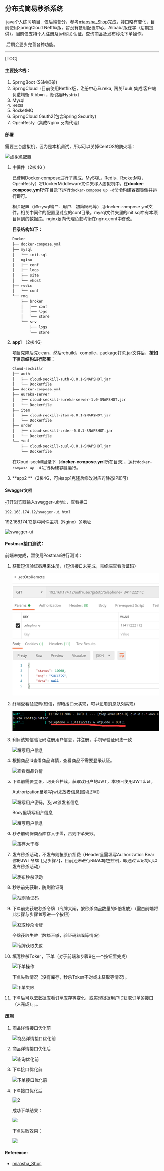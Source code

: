## 分布式简易秒杀系统

​         java个人练习项目，仅后端部分，参考[miaosha_Shop](https://github.com/MaJesTySA/miaosha_Shop)完成，接口略有变化，目前使用SpringCloud Netflix版，暂没有使用配置中心，Alibaba版在学（后期提供）。目前仅支持个人注册及jwt网关认证，查询商品及发布秒杀下单操作。

​        后期会逐步完善各种功能。

---

[TOC]

#### 主要技术栈：

1. SpringBoot (SSM框架)
2. SpringCloud（目前使用Netflix版，注册中心Eureka, 网关Zuul( 集成 客户端负载均衡 Ribbon ，断路器Hystrix）
3. Mysql
4. Redis
5. RocketMQ
6. SpringCloud Oauth2(包含Spring Security)
7. OpenResty（集成Nginx 反向代理）

#### 部署

需要三台虚拟机，因为是本机调试，所以可以关掉CentOS的防火墙：

![虚拟机配置](F:\IdeaProjects\Cloud-Seckill\docs\12虚拟机配置.png)

1. 中间件（2核4G ）

   ​        已使用Docker-compose进行了集成，MySQL，Redis，RocketMQ，OpenResty）将DockerMiddleware文件夹移入虚拟机中，在**docker-compose.yml**所在目录下运行`docker-compose up -d`命令构建容器镜像并运行即可。

   ​        相关配置（如mysql端口、用户、初始密码等）见docker-compose.yml文件。相关中间件的配置见对应的conf目录。mysql文件夹里的init.sql中有本项目用到的数据库。nginx反向代理负载均衡在nginx.conf中修改。

   **目录结构如下：**

   ```bash
   Docker
   ├── docker-compose.yml
   ├── mysql
   │   └── init.sql
   ├── nginx
   │   ├── conf
   │   ├── logs
   │   ├── site
   │   └── vhost
   ├── redis
   │   └── conf
   └── rmq
       ├── broker
       │   ├── conf
       │   ├── logs
       │   └── store
       └── srv
           ├── logs
           └── store
   
   ```

2. **app1** （2核4G）

   项目克隆后先clean，然后rebuild，compile，package打包.jar文件后，**按如下目录结构进行部署：**

   ```bash
   Cloud-seckill/
   ├── auth
   │   ├── cloud-seckill-auth-0.0.1-SNAPSHOT.jar
   │   └── Dockerfile
   ├── docker-compose.yml
   ├── eureka-server
   │   ├── cloud-seckill-eureka-server-1.0-SNAPSHOT.jar
   │   └── Dockerfile
   ├── item
   │   ├── cloud-seckill-item-0.0.1-SNAPSHOT.jar
   │   └── Dockerfile
   ├── order
   │   ├── cloud-seckill-order-0.0.1-SNAPSHOT.jar
   │   └── Dockerfile
   └── zuul
       ├── cloud-seckill-zuul-0.0.1-SNAPSHOT.jar
       └── Dockerfile
   
   ```

   在Cloud-seckill目录下（**docker-compose.yml**所在目录），运行`docker-compose up -d` 进行构建容器运行。

   

3.  **app2 **（2核4G，可由app1克隆后修改对应的静态IP即可）

   

#### Swagger文档

打开浏览器输入swagger-ui地址，查看接口

```html
192.168.174.12/swagger-ui.html
```

192.168.174.12是中间件主机（Nginx）的地址

![swagger-ui](F:\IdeaProjects\Cloud-Seckill\docs\13SwaggerUI.png)

#### Postman接口测试：

前端未完成，暂使用Postman进行测试：

1. 获取短信验证码用来注册，（短信接口未完成，需终端查看验证码）

   ![获取短信验证码](./docs/01获取验证码.png)

2. 终端查看验证码(短信，邮箱接口未实现，可以使用消息队列实现)

   ![查看短信验证码](./docs/02验证码.png)

3. 利用该短信验证码注册用户信息，并注册，手机号验证码虚一致

   ![填写用户信息](F:\IdeaProjects\Cloud-Seckill\docs\03注册用户信息.png)

4. 根据商品Id查看商品详情，查看商品不需要登录认证。

   ![查看商品详情](F:\IdeaProjects\Cloud-Seckill\docs\05根据商品id获取商品详情.png)

   

5. 下单前需要登录，网关会拦截。获取改用户的JWT，本项目使用JWT认证。

   Authorization里填写jwt发放者信息(照填即可)

   ![填写用户密码，及jwt颁发者信息](F:\IdeaProjects\Cloud-Seckill\docs\04填写发放jwt的client信息.png)

   Body里填写用户信息

   ![填写用户信息](F:\IdeaProjects\Cloud-Seckill\docs\06填写发放jwt的用户信息.png)

6. 秒杀前确保商品库存大于零，否则下单失败。

   ![库存大于零](F:\IdeaProjects\Cloud-Seckill\docs\07确保商品数量大于零.png)

7. 发布秒杀活动，不发布则按原价扣费（Header里需填写Authorization Bear 你的JWT令牌【见步骤7】，目前还未进行RBAC角色控制，即通过认证均可以发布秒杀活动）

   ![发布秒杀活动](F:\IdeaProjects\Cloud-Seckill\docs\07发布秒杀活动.png)

8. 秒杀前先获取，防刷验证码

   ![防刷验证码](F:\IdeaProjects\Cloud-Seckill\docs\08填写用户的jwt获取秒杀防刷验证码.png)

9. 下单前先获取秒杀令牌（令牌大闸，按秒杀商品数量的5倍发放）（需由前端将此步骤与步骤10写进一个按钮）

   ![获取秒杀令牌](F:\IdeaProjects\Cloud-Seckill\docs\09根据秒杀验证码获取秒杀令牌.png)

   令牌获取失败（数额不够，验证码错误等情况）

   ![令牌获取失败](F:\IdeaProjects\Cloud-Seckill\docs\09根据秒杀验证码获取秒杀令牌失败.png)

10. 填写秒杀Token，下单（对于前端和步骤9在一个按钮里完成）

    ![下单操作](F:\IdeaProjects\Cloud-Seckill\docs\10根据秒杀令牌下单成功.png)

    下单失败情况（没有库存，秒杀Token不对或未获取等情况）。

    ![下单失败](F:\IdeaProjects\Cloud-Seckill\docs\10根据秒杀令牌下单失败.png)

11. 下单后可以去数据库看订单库存等变化，或实现根据用户ID获取订单的接口（未完成）。。。

    

#### 压测

1. 商品详情接口优化前

   ![商品详情接口优化前](F:\IdeaProjects\Cloud-Seckill\docs\jmeter\01原始.png)

2. 商品详情接口优化后

   ![查询优化前](F:\IdeaProjects\Cloud-Seckill\docs\jmeter\02优化后查询接口.png)

3. 下单接口优化前

   ![下单接口优化前](F:\IdeaProjects\Cloud-Seckill\docs\jmeter\03原始下单.png)

4. 下单接口优化后

   ![2](F:\IdeaProjects\Cloud-Seckill\docs\jmeter\下单接口压测.png)

   成功下单结果：

   ![](F:\IdeaProjects\Cloud-Seckill\docs\jmeter\06下单成功.png)

   下单失败效果：

   ![](F:\IdeaProjects\Cloud-Seckill\docs\jmeter\05下单失败.png)

#### Reference:

* [miaosha_Shop](https://github.com/MaJesTySA/miaosha_Shop)

